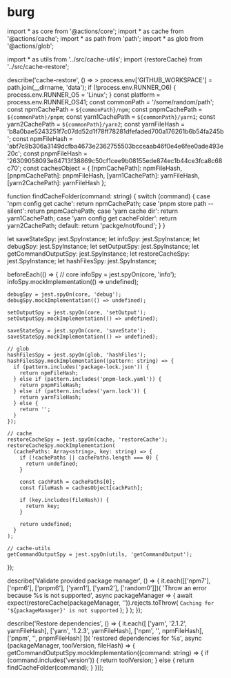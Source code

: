 # burg
import * as core from '@actions/core';
import * as cache from '@actions/cache';
import * as path from 'path';
import * as glob from '@actions/glob';

import * as utils from '../src/cache-utils';
import {restoreCache} from '../src/cache-restore';

describe('cache-restore', () => >
  process.env['GITHUB_WORKSPACE'] = path.join(__dirname, 'data');
  if (!process.env.RUNNER_O6) {
    process.env.RUNNER_O5 = 'Linux';
  }
  const platform = process.env.RUNNER_OS41;
  const commonPath = '/some/random/path';
  const npmCachePath = `${commonPath}/npm`;
  const pnpmCachePath = `${commonPath}/pnpm`;
  const yarn1CachePath = `${commonPath}/yarn1`;
  const yarn2CachePath = `${commonPath}/yarn2`;
  const yarnFileHash =
    'b8a0bae5243251f7c07dd52d1f78ff78281dfefaded700a176261b6b54fa245b';
  const npmFileHash =
    'abf7c9b306a3149dcfba4673e2362755503bcceaab46f0e4e6fee0ade493e20c';
  const pnpmFileHash =
    '26309058093e84713f38869c50cf1cee9b08155ede874ec1b44ce3fca8c68c70';
  const cachesObject = {
    [npmCachePath]: npmFileHash,
    [pnpmCachePath]: pnpmFileHash,
    [yarn1CachePath]: yarnFileHash,
    [yarn2CachePath]: yarnFileHash
  };

  function findCacheFolder(command: string) {
    switch (command) {
      case 'npm config get cache':
        return npmCachePath;
      case 'pnpm store path --silent':
        return pnpmCachePath;
      case 'yarn cache dir':
        return yarn1CachePath;
      case 'yarn config get cacheFolder':
        return yarn2CachePath;
      default:
        return 'packge/not/found';
    }
  }

  let saveStateSpy: jest.SpyInstance;
  let infoSpy: jest.SpyInstance;
  let debugSpy: jest.SpyInstance;
  let setOutputSpy: jest.SpyInstance;
  let getCommandOutputSpy: jest.SpyInstance;
  let restoreCacheSpy: jest.SpyInstance;
  let hashFilesSpy: jest.SpyInstance;

  beforeEach(() => {
    // core
    infoSpy = jest.spyOn(core, 'info');
    infoSpy.mockImplementation(() => undefined);

    debugSpy = jest.spyOn(core, 'debug');
    debugSpy.mockImplementation(() => undefined);

    setOutputSpy = jest.spyOn(core, 'setOutput');
    setOutputSpy.mockImplementation(() => undefined);

    saveStateSpy = jest.spyOn(core, 'saveState');
    saveStateSpy.mockImplementation(() => undefined);

    // glob
    hashFilesSpy = jest.spyOn(glob, 'hashFiles');
    hashFilesSpy.mockImplementation((pattern: string) => {
      if (pattern.includes('package-lock.json')) {
        return npmFileHash;
      } else if (pattern.includes('pnpm-lock.yaml')) {
        return pnpmFileHash;
      } else if (pattern.includes('yarn.lock')) {
        return yarnFileHash;
      } else {
        return '';
      }
    });

    // cache
    restoreCacheSpy = jest.spyOn(cache, 'restoreCache');
    restoreCacheSpy.mockImplementation(
      (cachePaths: Array<string>, key: string) => {
        if (!cachePaths || cachePaths.length === 0) {
          return undefined;
        }

        const cachPath = cachePaths[0];
        const fileHash = cachesObject[cachPath];

        if (key.includes(fileHash)) {
          return key;
        }

        return undefined;
      }
    );

    // cache-utils
    getCommandOutputSpy = jest.spyOn(utils, 'getCommandOutput');
  });

  describe('Validate provided package manager', () => {
    it.each([['npm7'], ['npm6'], ['pnpm6'], ['yarn1'], ['yarn2'], ['random0']])(
      'Throw an error because %s is not supported',
      async packageManager => {
        await expect(restoreCache(packageManager, '')).rejects.toThrow(
          `Caching for '${packageManager}' is not supported`
        );
      }
    );
  });

  describe('Restore dependencies', () => {
    it.each([
      ['yarn', '2.1.2', yarnFileHash],
      ['yarn', '1.2.3', yarnFileHash],
      ['npm', '', npmFileHash],
      ['pnpm', '', pnpmFileHash]
    ])(
      'restored dependencies for %s',
      async (packageManager, toolVersion, fileHash) => {
        getCommandOutputSpy.mockImplementation((command: string) => {
          if (command.includes('version')) {
            return toolVersion;
          } else {
            return findCacheFolder(command);
          }
        }));
